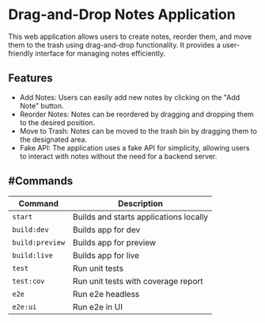 # Drag-and-Drop Notes Application
This web application allows users to create notes, reorder them, and move them to the trash using drag-and-drop functionality. 
It provides a user-friendly interface for managing notes efficiently.

## Features

 - Add Notes: Users can easily add new notes by clicking on the "Add Note" button.
 - Reorder Notes: Notes can be reordered by dragging and dropping them to the desired position.
 - Move to Trash: Notes can be moved to the trash bin by dragging them to the designated area.
 - Fake API: The application uses a fake API for simplicity, allowing users to interact with notes without the need for a backend server.

## #Commands
| Command         | Description                            |
|-----------------|----------------------------------------|
| `start`         | Builds and starts applications locally |
| `build:dev`     | Builds app for dev                     |
| `build:preview` | Builds app for preview                 |
| `build:live`    | Builds app for live                    |
| `test`          | Run unit tests                         |
| `test:cov`      | Run unit tests with coverage report    |
| `e2e`           | Run e2e headless                       |
| `e2e:ui`        | Run e2e in UI                          |

